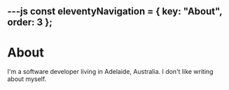 ---js
const eleventyNavigation = {
	key: "About",
	order: 3
};
---

# About

I'm a software developer living in Adelaide, Australia. I don't like writing
about myself.
